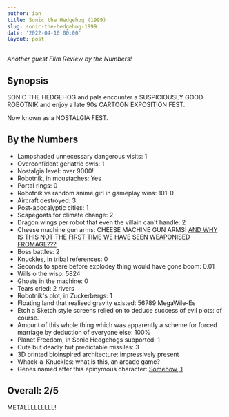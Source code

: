 ```yaml
---
author: ian
title: Sonic the Hedgehog (1999)
slug: sonic-the-hedgehog-1999
date: '2022-04-10 00:00'
layout: post
---
```


*Another guest Film Review by the Numbers!*

## Synopsis

SONIC THE HEDGEHOG and pals encounter a SUSPICIOUSLY GOOD ROBOTNIK and enjoy a late 90s CARTOON EXPOSITION FEST.

Now known as a NOSTALGIA FEST.

## By the Numbers

* Lampshaded unnecessary dangerous visits: 1
* Overconfident geriatric owls: 1
* Nostalgia level: over 9000!
* Robotnik, in moustaches: Yes
* Portal rings: 0
* Robotnik vs random anime girl in gameplay wins: 101-0
* Aircraft destroyed: 3
* Post-apocalyptic cities: 1
* Scapegoats for climate change: 2
* Dragon wings per robot that even the villain can't handle: 2
* Cheese machine gun arms: CHEESE MACHINE GUN ARMS! [AND WHY IS THIS NOT THE FIRST TIME WE HAVE SEEN WEAPONISED FROMAGE???](/filmreviews/david-copperfield/)
* Boss battles: 2
* Knuckles, in tribal references: 0
* Seconds to spare before explodey thing would have gone boom: 0.01
* Wills o the wisp: 5824
* Ghosts in the machine: 0
* Tears cried: 2 rivers
* Robotnik's plot, in Zuckerbergs: 1
* Floating land that realised gravity existed: 56789 MegaWile-Es
* Etch a Sketch style screens relied on to deduce success of evil plots: of course.
* Amount of this whole thing which was apparently a scheme for forced marriage by deduction of everyone else: 100%
* Planet Freedom, in Sonic Hedgehogs supported: 1
* Cute but deadly but predictable missiles: 3
* 3D printed bioinspired architecture: impressively present
* Whack-a-Knuckles: what is this, an arcade game?
* Genes named after this epinymous character: [Somehow, 1](https://www.ncbi.nlm.nih.gov/pmc/articles/PMC1187306/)

## Overall: 2/5

METALLLLLLLLL!